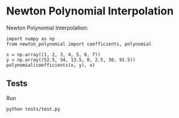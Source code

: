 # Newton Polynomial Interpolation

Newton Polynomial Interpolation:

    import numpy as np
    from newton_polynomial import coefficients, polynomial

    x = np.array((1, 2, 3, 4, 5, 6, 7))
    y = np.array((52.5, 34, 13.5, 0, 2.5, 30, 91.5))
    polynomial(coefficients(x, y), x)


## Tests

Run

    python tests/test.py
